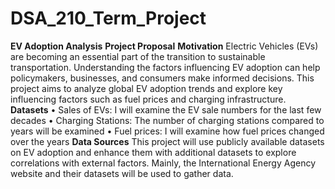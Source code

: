 # DSA_210_Term_Project

**EV Adoption Analysis**
**Project Proposal**
**Motivation**
Electric Vehicles (EVs) are becoming an essential part of the transition to sustainable transportation. Understanding the factors influencing EV adoption can help policymakers, businesses, and consumers make informed decisions. This project aims to analyze global EV adoption trends and explore key influencing factors such as fuel prices and charging infrastructure.
**Datasets**
•	Sales of EVs: I will examine the EV sale numbers for the last few decades
•	Charging Stations: The number of charging stations compared to years will be examined
•	Fuel prices: I will examine how fuel prices changed over the years
**Data Sources**
This project will use publicly available datasets on EV adoption and enhance them with additional datasets to explore correlations with external factors. Mainly, the International Energy Agency website and their datasets will be used to gather data.
